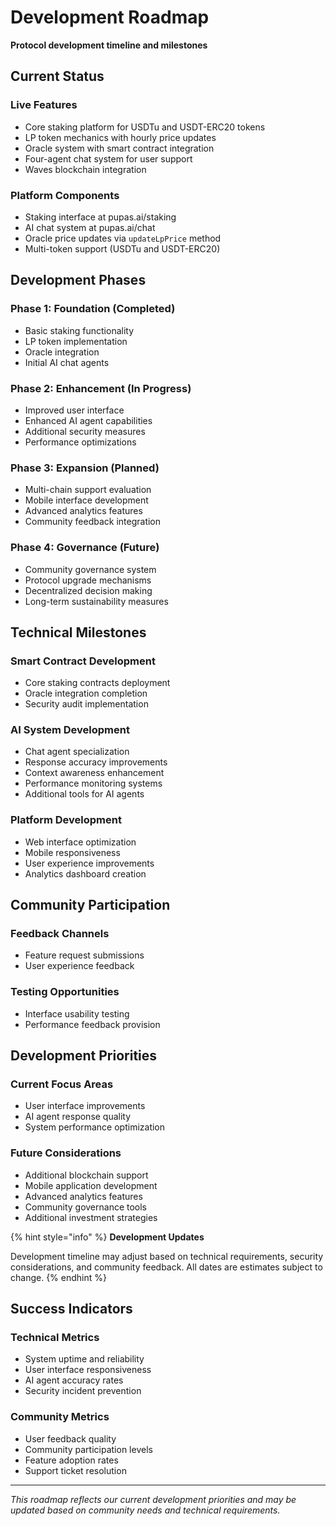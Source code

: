 # Development Roadmap

**Protocol development timeline and milestones**

## Current Status

### Live Features

- Core staking platform for USDTu and USDT-ERC20 tokens
- LP token mechanics with hourly price updates
- Oracle system with smart contract integration
- Four-agent chat system for user support
- Waves blockchain integration

### Platform Components

- Staking interface at pupas.ai/staking
- AI chat system at pupas.ai/chat
- Oracle price updates via `updateLpPrice` method
- Multi-token support (USDTu and USDT-ERC20)

## Development Phases

### Phase 1: Foundation (Completed)

- Basic staking functionality
- LP token implementation
- Oracle integration
- Initial AI chat agents

### Phase 2: Enhancement (In Progress)

- Improved user interface
- Enhanced AI agent capabilities
- Additional security measures
- Performance optimizations

### Phase 3: Expansion (Planned)

- Multi-chain support evaluation
- Mobile interface development
- Advanced analytics features
- Community feedback integration

### Phase 4: Governance (Future)

- Community governance system
- Protocol upgrade mechanisms
- Decentralized decision making
- Long-term sustainability measures

## Technical Milestones

### Smart Contract Development

- Core staking contracts deployment
- Oracle integration completion
- Security audit implementation

### AI System Development

- Chat agent specialization
- Response accuracy improvements
- Context awareness enhancement
- Performance monitoring systems
- Additional tools for AI agents

### Platform Development

- Web interface optimization
- Mobile responsiveness
- User experience improvements
- Analytics dashboard creation


## Community Participation

### Feedback Channels

- Feature request submissions
- User experience feedback

### Testing Opportunities

- Interface usability testing
- Performance feedback provision

## Development Priorities

### Current Focus Areas

- User interface improvements
- AI agent response quality
- System performance optimization

### Future Considerations

- Additional blockchain support
- Mobile application development
- Advanced analytics features
- Community governance tools
- Additional investment strategies

{% hint style="info" %}
**Development Updates**

Development timeline may adjust based on technical requirements, security considerations, and community feedback. All dates are estimates subject to change.
{% endhint %}

## Success Indicators

### Technical Metrics

- System uptime and reliability
- User interface responsiveness
- AI agent accuracy rates
- Security incident prevention

### Community Metrics

- User feedback quality
- Community participation levels
- Feature adoption rates
- Support ticket resolution

---

*This roadmap reflects our current development priorities and may be updated based on community needs and technical requirements.* 